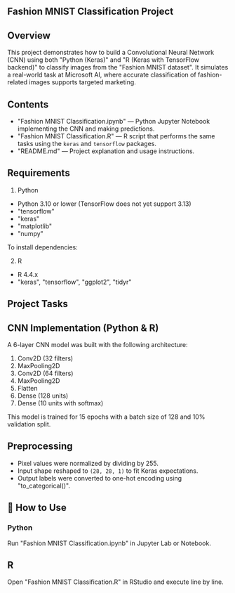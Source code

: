 
## Fashion MNIST Classification Project ##

## Overview

This project demonstrates how to build a Convolutional Neural Network (CNN) using both "Python (Keras)" and "R (Keras with TensorFlow backend)" to classify images from the "Fashion MNIST dataset". It simulates a real-world task at Microsoft AI, where accurate classification of fashion-related images supports targeted marketing.

## Contents

- "Fashion MNIST Classification.ipynb" — Python Jupyter Notebook implementing the CNN and making predictions.
- "Fashion MNIST Classification.R" — R script that performs the same tasks using the `keras` and `tensorflow` packages.
- "README.md" — Project explanation and usage instructions.

## Requirements

1. Python
- Python 3.10 or lower (TensorFlow does not yet support 3.13)
- "tensorflow"
- "keras"
- "matplotlib"
- "numpy"

To install dependencies:

2. R
- R 4.4.x
- "keras", "tensorflow", "ggplot2", "tidyr"


## Project Tasks

## CNN Implementation (Python & R) ##

A 6-layer CNN model was built with the following architecture:

1. Conv2D (32 filters)
2. MaxPooling2D
3. Conv2D (64 filters)
4. MaxPooling2D
5. Flatten
6. Dense (128 units)
7. Dense (10 units with softmax)

This model is trained for 15 epochs with a batch size of 128 and 10% validation split.

## Preprocessing

- Pixel values were normalized by dividing by 255.
- Input shape reshaped to `(28, 28, 1)` to fit Keras expectations.
- Output labels were converted to one-hot encoding using "to_categorical()".


## 🧾 How to Use

### Python

Run "Fashion MNIST Classification.ipynb" in Jupyter Lab or Notebook.

## R

Open "Fashion MNIST Classification.R" in RStudio and execute line by line.
